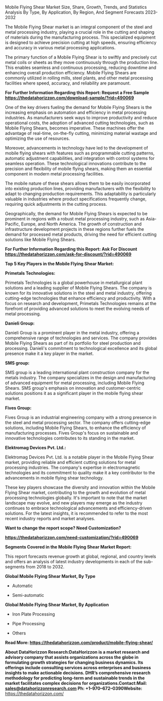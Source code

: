 Mobile Flying Shear Market Size, Share, Growth, Trends, and Statistics
Analysis By Type, By Application, By Region, And Segment Forecasts
2023-2032

The Mobile Flying Shear market is an integral component of the steel and
metal processing industry, playing a crucial role in the cutting and
shaping of materials during the manufacturing process. This specialized
equipment is designed to achieve precision cutting at high speeds,
ensuring efficiency and accuracy in various metal processing
applications.

The primary function of a Mobile Flying Shear is to swiftly and
precisely cut metal coils or sheets as they move continuously through
the production line. This enables seamless and continuous processing,
reducing downtime and enhancing overall production efficiency. Mobile
Flying Shears are commonly utilized in rolling mills, steel plants, and
other metal processing facilities where speed, accuracy, and reliability
are paramount.

**For Further Information Regarding this Report: Request a Free Sample
<https://thedatahorizzon.com/download-sample/?rid=490069>**

One of the key drivers fueling the demand for Mobile Flying Shears is
the increasing emphasis on automation and efficiency in metal processing
industries. As manufacturers seek ways to improve productivity and
reduce operational costs, the adoption of advanced cutting technologies,
such as Mobile Flying Shears, becomes imperative. These machines offer
the advantage of real-time, on-the-fly cutting, minimizing material
wastage and optimizing the use of resources.

Moreover, advancements in technology have led to the development of
mobile flying shears with features such as programmable cutting
patterns, automatic adjustment capabilities, and integration with
control systems for seamless operation. These technological innovations
contribute to the precision and flexibility of mobile flying shears,
making them an essential component in modern metal processing
facilities.

The mobile nature of these shears allows them to be easily incorporated
into existing production lines, providing manufacturers with the
flexibility to adapt to changing production requirements. This
adaptability is particularly valuable in industries where product
specifications frequently change, requiring quick adjustments in the
cutting process.

Geographically, the demand for Mobile Flying Shears is expected to be
prominent in regions with a robust metal processing industry, such as
Asia-Pacific, Europe, and North America. The growth of construction and
infrastructure development projects in these regions further fuels the
demand for processed metal products, driving the need for efficient
cutting solutions like Mobile Flying Shears.

**For Further Information Regarding this Report: Ask For Discount
<https://thedatahorizzon.com/ask-for-discount/?rid=490069>**

**Top 5 Key Players in the Mobile Flying Shear Market:**

**Primetals Technologies:**

Primetals Technologies is a global powerhouse in metallurgical plant
solutions and a leading supplier of Mobile Flying Shears. The company is
known for its innovative solutions in the steel and metal industry,
offering cutting-edge technologies that enhance efficiency and
productivity. With a focus on research and development, Primetals
Technologies remains at the forefront of providing advanced solutions to
meet the evolving needs of metal processing.

**Danieli Group:**

Danieli Group is a prominent player in the metal industry, offering a
comprehensive range of technologies and services. The company provides
Mobile Flying Shears as part of its portfolio for steel production and
processing. Danieli's commitment to technological excellence and its
global presence make it a key player in the market.

**SMS group:**

SMS group is a leading international plant construction company for the
metals industry. The company specializes in the design and manufacturing
of advanced equipment for metal processing, including Mobile Flying
Shears. SMS group's emphasis on innovation and customer-centric
solutions positions it as a significant player in the mobile flying
shear market.

**Fives Group:**

Fives Group is an industrial engineering company with a strong presence
in the steel and metal processing sector. The company offers
cutting-edge solutions, including Mobile Flying Shears, to enhance the
efficiency of manufacturing processes. Fives Group's focus on
sustainable and innovative technologies contributes to its standing in
the market.

**Elektromag Devices Pvt. Ltd.:**

Elektromag Devices Pvt. Ltd. is a notable player in the Mobile Flying
Shear market, providing reliable and efficient cutting solutions for
metal processing industries. The company's expertise in electromagnetic
technologies and its commitment to quality make it a key contributor to
the advancements in mobile flying shear technology.

These key players showcase the diversity and innovation within the
Mobile Flying Shear market, contributing to the growth and evolution of
metal processing technologies globally. It's important to note that the
market landscape may evolve, and new players may emerge as the industry
continues to embrace technological advancements and efficiency-driven
solutions. For the latest insights, it is recommended to refer to the
most recent industry reports and market analyses.

**Want to change the report scope? Need Customization?**

**<https://thedatahorizzon.com/need-customization/?rid=490069>**

**Segments Covered in the Mobile Flying Shear Market Report:**

This report forecasts revenue growth at global, regional, and country
levels and offers an analysis of latest industry developments in each of
the sub-segments from 2018 to 2032.

**Global Mobile Flying Shear Market, By Type**

-   Automatic

-   Semi-automatic

**Global Mobile Flying Shear Market, By Application**

-   Iron Plate Processing

-   Pipe Processing

-   Others

**Read More:
<https://thedatahorizzon.com/product/mobile-flying-shear/>**

**About DataHorizzon Research:**DataHorizzon is a market research and
advisory company that assists organizations across the globe in
formulating growth strategies for changing business dynamics. Its
offerings include consulting services across enterprises and business
insights to make actionable decisions. DHR’s comprehensive research
methodology for predicting long-term and sustainable trends in the
market facilitates complex decisions for organizations.**Contact:Mail:**
[**sales**@datahorizzonresearch.com](mailto:sales@datahorizzonresearch.com)
**Ph:** +1–970–672–0390**Website:** <https://thedatahorizzon.com/>

